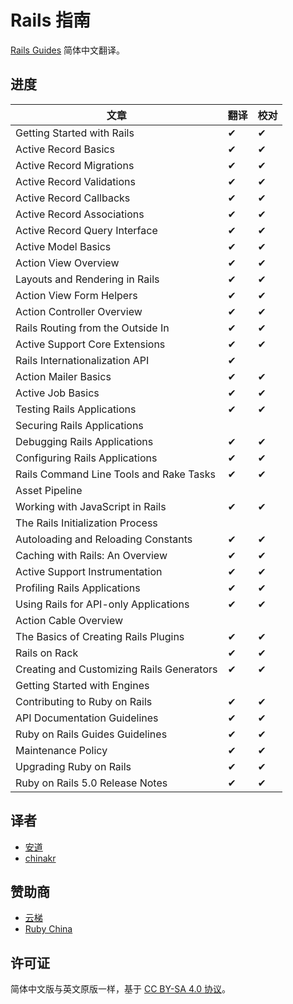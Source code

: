 # Rails 指南

[Rails Guides](http://guides.rubyonrails.org/) 简体中文翻译。

## 进度

| 文章                                      | 翻译 | 校对 |
|-------------------------------------------|------|-----|
| Getting Started with Rails                | ✔    | ✔  |
| Active Record Basics                      | ✔    | ✔  |
| Active Record Migrations                  | ✔    | ✔  |
| Active Record Validations                 | ✔    | ✔  |
| Active Record Callbacks                   | ✔    | ✔  |
| Active Record Associations                | ✔    | ✔  |
| Active Record Query Interface             | ✔    | ✔  |
| Active Model Basics                       | ✔    | ✔  |
| Action View Overview                      | ✔    | ✔  |
| Layouts and Rendering in Rails            | ✔    | ✔  |
| Action View Form Helpers                  | ✔    | ✔  |
| Action Controller Overview                | ✔    | ✔  |
| Rails Routing from the Outside In         | ✔    | ✔  |
| Active Support Core Extensions            | ✔    | ✔  |
| Rails Internationalization API            | ✔    |    |
| Action Mailer Basics                      | ✔    | ✔  |
| Active Job Basics                         | ✔    | ✔  |
| Testing Rails Applications                | ✔    | ✔  |
| Securing Rails Applications               |      |     |
| Debugging Rails Applications              | ✔    | ✔  |
| Configuring Rails Applications            | ✔    | ✔  |
| Rails Command Line Tools and Rake Tasks   | ✔    | ✔  |
| Asset Pipeline                            |      |     |
| Working with JavaScript in Rails          | ✔    | ✔  |
| The Rails Initialization Process          |      |     |
| Autoloading and Reloading Constants       | ✔    | ✔  |
| Caching with Rails: An Overview           | ✔    | ✔  |
| Active Support Instrumentation            | ✔    | ✔  |
| Profiling Rails Applications              | ✔    | ✔  |
| Using Rails for API-only Applications     | ✔    | ✔  |
| Action Cable Overview                     |      |     |
| The Basics of Creating Rails Plugins      | ✔    | ✔  |
| Rails on Rack                             | ✔    | ✔  |
| Creating and Customizing Rails Generators | ✔    | ✔  |
| Getting Started with Engines              |      |     |
| Contributing to Ruby on Rails             | ✔    | ✔  |
| API Documentation Guidelines              | ✔    | ✔  |
| Ruby on Rails Guides Guidelines           | ✔    | ✔  |
| Maintenance Policy                        | ✔    | ✔  |
| Upgrading Ruby on Rails                   | ✔    | ✔  |
| Ruby on Rails 5.0 Release Notes           | ✔    | ✔  |

## 译者

- [安道](http://about.ac)
- [chinakr](https://github.com/chinakr)

## 赞助商

- [云梯](https://www.ytruby.com)
- [Ruby China](https://ruby-china.org)

## 许可证

简体中文版与英文原版一样，基于 [CC BY-SA 4.0 协议](https://creativecommons.org/licenses/by-sa/4.0/deed.zh)。
